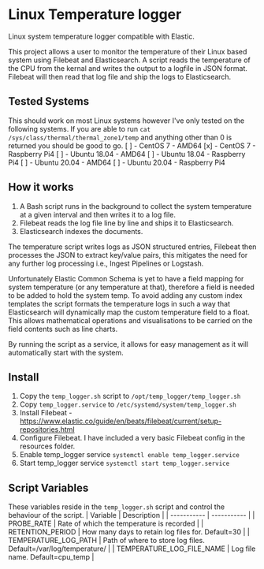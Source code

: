 # Linux Temperature logger
Linux system temperature logger compatible with Elastic.

This project allows a user to monitor the temperature of their Linux based system using Filebeat and Elasticsearch. 
A script reads the temperature of the CPU from the kernal and writes the output to a logfile in JSON format. Filebeat will then read that log file and ship the logs to Elasticsearch. 

## Tested Systems
This should work on most Linux systems however I've only tested on the following systems. If you are able to run ```cat /sys/class/thermal/thermal_zone1/temp``` and anything other than 0 is returned you should be good to go.
[ ] - CentOS 7 - AMD64
[x] - CentOS 7 - Raspberry Pi4 
[ ] - Ubuntu 18.04 - AMD64
[ ] - Ubuntu 18.04 - Raspberry Pi4
[ ] - Ubuntu 20.04 - AMD64
[ ] - Ubuntu 20.04 - Raspberry Pi4

## How it works
1. A Bash script runs in the background to collect the system temperature at a given interval and then writes it to a log file.
2. Filebeat reads the log file line by line and ships it to Elasticsearch.
3. Elasticsearch indexes the documents.

The temperature script writes logs as JSON structured entries, Filebeat then processes the JSON to extract key/value pairs, this mitigates the need for any further log processing i.e., Ingest Pipelines or Logstash.

Unfortunately Elastic Common Schema is yet to have a field mapping for system temperature (or any temperature at that), therefore a field is needed to be added to hold the system temp. To avoid adding any custom index templates the script formats the temperature logs in such a way that Elasticsearch will dynamically map the custom temperature field to a float. This allows mathematical operations and visualisations to be carried on the field contents such as line charts. 

By running the script as a service, it allows for easy management as it will automatically start with the system.

## Install
1. Copy the ```temp_logger.sh``` script to ```/opt/temp_logger/temp_logger.sh```
2. Copy ```temp_logger.service``` to ```/etc/systemd/system/temp_logger.sh```
3. Install Filebeat - https://www.elastic.co/guide/en/beats/filebeat/current/setup-repositories.html
4. Configure Filebeat. I have included a very basic Filebeat config in the resources folder.
5. Enable temp_logger service ```systemctl enable temp_logger.service```
6. Start temp_logger service ```systemctl start temp_logger.service```

## Script Variables
These variables reside in the ```temp_logger.sh``` script and control the behaviour of the script.
| Variable | Description |
| ----------- | ----------- |
| PROBE_RATE | Rate of which the temperature is recorded |
| RETENTION_PERIOD | How many days to retain log files for. Default=30 |
| TEMPERATURE_LOG_PATH | Path of where to store log files. Default=/var/log/temperature/ | 
| TEMPERATURE_LOG_FILE_NAME | Log file name. Default=cpu_temp | 

